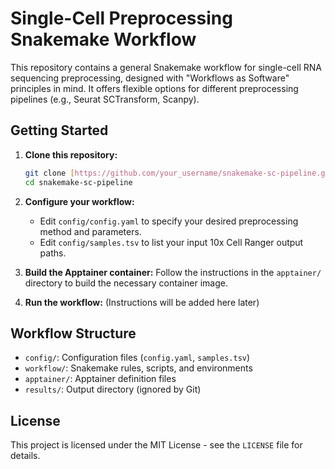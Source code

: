# Single-Cell Preprocessing Snakemake Workflow

This repository contains a general Snakemake workflow for single-cell RNA sequencing preprocessing, designed with "Workflows as Software" principles in mind. It offers flexible options for different preprocessing pipelines (e.g., Seurat SCTransform, Scanpy).

## Getting Started

1.  **Clone this repository:**
    ```bash
    git clone [https://github.com/your_username/snakemake-sc-pipeline.git](https://github.com/your_username/snakemake-sc-pipeline.git)
    cd snakemake-sc-pipeline
    ```

2.  **Configure your workflow:**
    * Edit `config/config.yaml` to specify your desired preprocessing method and parameters.
    * Edit `config/samples.tsv` to list your input 10x Cell Ranger output paths.

3.  **Build the Apptainer container:**
    Follow the instructions in the `apptainer/` directory to build the necessary container image.

4.  **Run the workflow:**
    (Instructions will be added here later)

## Workflow Structure

* `config/`: Configuration files (`config.yaml`, `samples.tsv`)
* `workflow/`: Snakemake rules, scripts, and environments
* `apptainer/`: Apptainer definition files
* `results/`: Output directory (ignored by Git)

## License

This project is licensed under the MIT License - see the `LICENSE` file for details.
